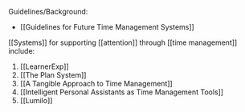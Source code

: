 


Guidelines/Background:
- [[Guidelines for Future Time Management Systems]]

[[Systems]] for supporting [[attention]] through [[time management]] include:
1. [[LearnerExp]]
2. [[The Plan System]]
3. [[A Tangible Approach to Time Management]]
4. [[Intelligent Personal Assistants as Time Management Tools]]
5. [[Lumilo]]